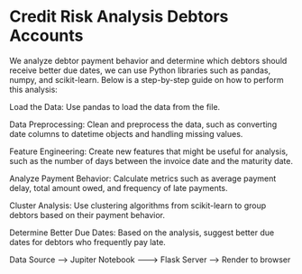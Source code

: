 # Credit Risk Analysis Debtors Accounts


We analyze debtor payment behavior and determine which debtors should receive better due dates, we can use Python libraries such as pandas, numpy, and scikit-learn. Below is a step-by-step guide on how to perform this analysis:


Load the Data: Use pandas to load the data from the file.

Data Preprocessing: Clean and preprocess the data, such as converting date columns to datetime objects and handling missing values.

Feature Engineering: Create new features that might be useful for analysis, such as the number of days between the invoice date and the maturity date.

Analyze Payment Behavior: Calculate metrics such as average payment delay, total amount owed, and frequency of late payments.

Cluster Analysis: Use clustering algorithms from scikit-learn to group debtors based on their payment behavior.

Determine Better Due Dates: Based on the analysis, suggest better due dates for debtors who frequently pay late.

 Data Source --> Jupiter Notebook ---> Flask Server  --> Render to browser 